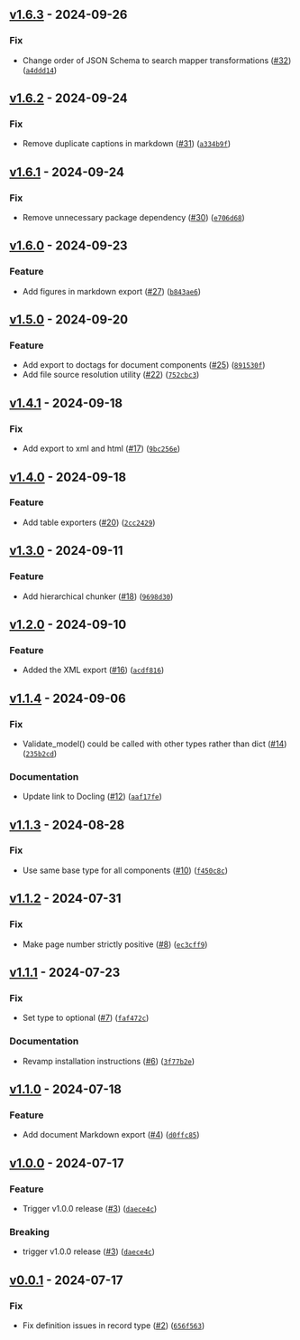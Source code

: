 ## [v1.6.3](https://github.com/DS4SD/docling-core/releases/tag/v1.6.3) - 2024-09-26

### Fix

* Change order of JSON Schema to search mapper transformations ([#32](https://github.com/DS4SD/docling-core/issues/32)) ([`a4ddd14`](https://github.com/DS4SD/docling-core/commit/a4ddd142eef864c55b62c8815d38dbff14f4caa7))

## [v1.6.2](https://github.com/DS4SD/docling-core/releases/tag/v1.6.2) - 2024-09-24

### Fix

* Remove duplicate captions in markdown ([#31](https://github.com/DS4SD/docling-core/issues/31)) ([`a334b9f`](https://github.com/DS4SD/docling-core/commit/a334b9fc721a2e1efc9f12b585cff17363875d57))

## [v1.6.1](https://github.com/DS4SD/docling-core/releases/tag/v1.6.1) - 2024-09-24

### Fix

* Remove unnecessary package dependency ([#30](https://github.com/DS4SD/docling-core/issues/30)) ([`e706d68`](https://github.com/DS4SD/docling-core/commit/e706d686db159f6480439d214c85b1664f38e28f))

## [v1.6.0](https://github.com/DS4SD/docling-core/releases/tag/v1.6.0) - 2024-09-23

### Feature

* Add figures in markdown export ([#27](https://github.com/DS4SD/docling-core/issues/27)) ([`b843ae6`](https://github.com/DS4SD/docling-core/commit/b843ae6688a20e68e2da59b2f68fd61f8d4beacb))

## [v1.5.0](https://github.com/DS4SD/docling-core/releases/tag/v1.5.0) - 2024-09-20

### Feature

* Add export to doctags for document components ([#25](https://github.com/DS4SD/docling-core/issues/25)) ([`891530f`](https://github.com/DS4SD/docling-core/commit/891530f595dbf656bbc2708fb25a05aa1ec65afa))
* Add file source resolution utility ([#22](https://github.com/DS4SD/docling-core/issues/22)) ([`752cbc3`](https://github.com/DS4SD/docling-core/commit/752cbc3e89461fa633277cfe3887bc5a6fa5c2b0))

## [v1.4.1](https://github.com/DS4SD/docling-core/releases/tag/v1.4.1) - 2024-09-18

### Fix

* Add export to xml and html ([#17](https://github.com/DS4SD/docling-core/issues/17)) ([`9bc256e`](https://github.com/DS4SD/docling-core/commit/9bc256e5bbbe02cc0a317bc2920c8e0becb3090c))

## [v1.4.0](https://github.com/DS4SD/docling-core/releases/tag/v1.4.0) - 2024-09-18

### Feature

* Add table exporters ([#20](https://github.com/DS4SD/docling-core/issues/20)) ([`2cc2429`](https://github.com/DS4SD/docling-core/commit/2cc2429e2731998c3282ba133995439450f08574))

## [v1.3.0](https://github.com/DS4SD/docling-core/releases/tag/v1.3.0) - 2024-09-11

### Feature

* Add hierarchical chunker ([#18](https://github.com/DS4SD/docling-core/issues/18)) ([`9698d30`](https://github.com/DS4SD/docling-core/commit/9698d30288df17ecde67f170848f1be47cd97d33))

## [v1.2.0](https://github.com/DS4SD/docling-core/releases/tag/v1.2.0) - 2024-09-10

### Feature

* Added the XML export ([#16](https://github.com/DS4SD/docling-core/issues/16)) ([`acdf816`](https://github.com/DS4SD/docling-core/commit/acdf81608134c23969c9e620085f4fff4f42a12f))

## [v1.1.4](https://github.com/DS4SD/docling-core/releases/tag/v1.1.4) - 2024-09-06

### Fix

* Validate_model() could be called with other types rather than dict ([#14](https://github.com/DS4SD/docling-core/issues/14)) ([`235b2cd`](https://github.com/DS4SD/docling-core/commit/235b2cd10b595c813c03db5b4effbc7cc2feaaf0))

### Documentation

* Update link to Docling ([#12](https://github.com/DS4SD/docling-core/issues/12)) ([`aaf17fe`](https://github.com/DS4SD/docling-core/commit/aaf17fe0f6eae7ee21c54c56fded05f24ec936b1))

## [v1.1.3](https://github.com/DS4SD/docling-core/releases/tag/v1.1.3) - 2024-08-28

### Fix

* Use same base type for all components ([#10](https://github.com/DS4SD/docling-core/issues/10)) ([`f450c8c`](https://github.com/DS4SD/docling-core/commit/f450c8cbfd623bf5c7013bae956d23618004f43d))

## [v1.1.2](https://github.com/DS4SD/docling-core/releases/tag/v1.1.2) - 2024-07-31

### Fix

* Make page number strictly positive ([#8](https://github.com/DS4SD/docling-core/issues/8)) ([`ec3cff9`](https://github.com/DS4SD/docling-core/commit/ec3cff97e5079251087cd7b4b42e8c509cd244f3))

## [v1.1.1](https://github.com/DS4SD/docling-core/releases/tag/v1.1.1) - 2024-07-23

### Fix

* Set type to optional ([#7](https://github.com/DS4SD/docling-core/issues/7)) ([`faf472c`](https://github.com/DS4SD/docling-core/commit/faf472c1689746adc43e0ae8ef6d6e3fcf87c023))

### Documentation

* Revamp installation instructions ([#6](https://github.com/DS4SD/docling-core/issues/6)) ([`3f77b2e`](https://github.com/DS4SD/docling-core/commit/3f77b2e92c415c7290df8c4d534ba3455dbe62bd))

## [v1.1.0](https://github.com/DS4SD/docling-core/releases/tag/v1.1.0) - 2024-07-18

### Feature

* Add document Markdown export ([#4](https://github.com/DS4SD/docling-core/issues/4)) ([`d0ffc85`](https://github.com/DS4SD/docling-core/commit/d0ffc85e0c2b49d201f5359c4dc4efb5cd5716b0))

## [v1.0.0](https://github.com/DS4SD/docling-core/releases/tag/v1.0.0) - 2024-07-17

### Feature

* Trigger v1.0.0 release ([#3](https://github.com/DS4SD/docling-core/issues/3)) ([`daece4c`](https://github.com/DS4SD/docling-core/commit/daece4ceae363351072aa7e0adb91037e0dd7b66))

### Breaking

* trigger v1.0.0 release ([#3](https://github.com/DS4SD/docling-core/issues/3)) ([`daece4c`](https://github.com/DS4SD/docling-core/commit/daece4ceae363351072aa7e0adb91037e0dd7b66))

## [v0.0.1](https://github.com/DS4SD/docling-core/releases/tag/v0.0.1) - 2024-07-17

### Fix

* Fix definition issues in record type ([#2](https://github.com/DS4SD/docling-core/issues/2)) ([`656f563`](https://github.com/DS4SD/docling-core/commit/656f56380f603c3de125f6c59554f26ac8cd0a78))
